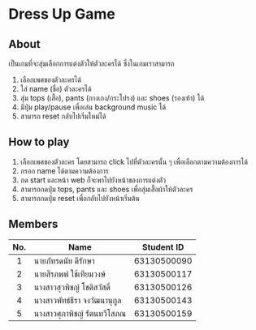# Dress Up Game
## About
เป็นเกมที่จะสุ่มเลือกการแต่งตัวให้ตัวละครได้ ซึ่งในเกมเราสามารถ
1. เลือกเพศของตัวละครได้
2. ใส่ name (ชื่อ) ตัวละครได้
3. สุ่ม tops (เสื้อ), pants (กางเกง/กระโปรง) และ shoes (รองเท้า) ได้
4. มีปุ่ม play/pause เพื่อเล่น background music ได้
5. สามารถ reset กลับไปเริ่มใหม่ได้

## How to play
1. เลือกเพศของตัวละคร โดยสามารถ click ไปที่ตัวละครนั้น ๆ เพื่อเลือกตามความต้องการได้
2. กรอก name ได้ตามความต้องการ
3. กด start และหน้า web ก็จะพาไปยังหน้าของการแต่งตัว
4. สามารถกดปุ่ม tops, pants และ shoes เพื่อสุ่มเสื้อผ้าให้ตัวละคร
5. สามารถกดปุ่ม reset เพื่อกลับไปยังหน้าเริ่มต้น

## Members

| No. | Name                   |  Student ID   |
|:---:|------------------------|:-------------:|
|  1  | นายภัทรดนัย ดีรักษา        |  63130500090  |
|  2  | นายสิรภพพ์ ใช้เทียมวงษ์     |  63130500117  |
|  3  | นางสาวสุวพิชญ์ โชติสวัสดิ์    |  63130500126  |
|  4  | นางสาวพัทธ์ธีรา จงวัฒนานุกูล |  63130500143  |
|  5  | นางสาวศุภาพิชญ์ รัตนทวีโสภณ |  63130500159  |
